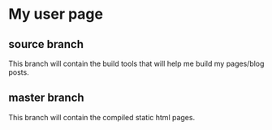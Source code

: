 # My user page
## source branch

This branch will contain the build tools that will help me build my pages/blog posts.

## master branch

This branch will contain the compiled static html pages.